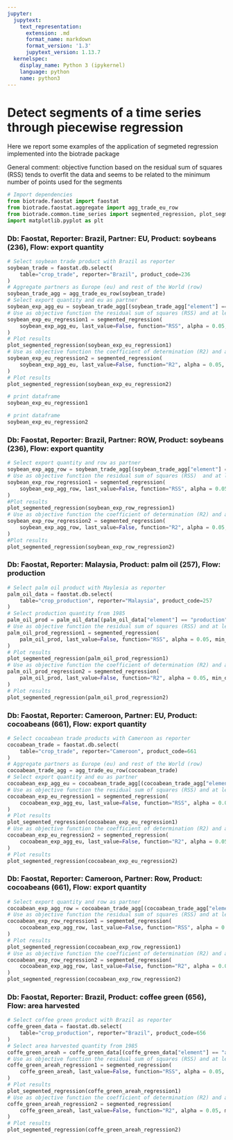 ```yaml
---
jupyter:
  jupytext:
    text_representation:
      extension: .md
      format_name: markdown
      format_version: '1.3'
      jupytext_version: 1.13.7
  kernelspec:
    display_name: Python 3 (ipykernel)
    language: python
    name: python3
---
```


# Detect segments of a time series through piecewise regression

Here we report some examples of the application of segmeted regression implemented into the biotrade package

General comment: objective function based on the residual sum of squares (RSS) tends to overfit the data and seems to be related
to the minimum number of points used for the segments

```python
# Import dependencies
from biotrade.faostat import faostat
from biotrade.faostat.aggregate import agg_trade_eu_row
from biotrade.common.time_series import segmented_regression, plot_segmented_regression
import matplotlib.pyplot as plt
```

### Db: Faostat, Reporter: Brazil, Partner: EU, Product: soybeans (236), Flow: export quantity

```python
# Select soybean trade product with Brazil as reporter
soybean_trade = faostat.db.select(
    table="crop_trade", reporter="Brazil", product_code=236
)
# Aggregate partners as Europe (eu) and rest of the World (row)
soybean_trade_agg = agg_trade_eu_row(soybean_trade)
# Select export quantity and eu as partner
soybean_exp_agg_eu = soybean_trade_agg[(soybean_trade_agg["element"] == "export_quantity") & (soybean_trade_agg["partner"] == "eu")]
# Use as objective function the residual sum of squares (RSS) and at least 10 points for the linear regression
soybean_exp_eu_regression1 = segmented_regression(
    soybean_exp_agg_eu, last_value=False, function="RSS", alpha = 0.05, min_data_points = 10,
)
# Plot results
plot_segmented_regression(soybean_exp_eu_regression1)
# Use as objective function the coefficient of determination (R2) and at least 7 points for the linear regression
soybean_exp_eu_regression2 = segmented_regression(
    soybean_exp_agg_eu, last_value=False, function="R2", alpha = 0.05, min_data_points = 7,
)
# Plot results
plot_segmented_regression(soybean_exp_eu_regression2)
```

```python
# print dataframe
soybean_exp_eu_regression1
```

```python
# print dataframe
soybean_exp_eu_regression2
```

<!-- #region tags=[] -->
### Db: Faostat, Reporter: Brazil, Partner: ROW, Product: soybeans (236), Flow: export quantity
<!-- #endregion -->

```python
# Select export quantity and row as partner
soybean_exp_agg_row = soybean_trade_agg[(soybean_trade_agg["element"] == "export_quantity") & (soybean_trade_agg["partner"] == "row")]
# Use as objective function the residual sum of squares (RSS)  and at least 10 points for the linear regression
soybean_exp_row_regression1 = segmented_regression(
    soybean_exp_agg_row, last_value=False, function="RSS", alpha = 0.05, min_data_points = 10,
)
#Plot results
plot_segmented_regression(soybean_exp_row_regression1)
# Use as objective function the coefficient of determination (R2) and at least 7 points for the linear regression
soybean_exp_row_regression2 = segmented_regression(
    soybean_exp_agg_row, last_value=False, function="R2", alpha = 0.05, min_data_points = 7,
)
#Plot results
plot_segmented_regression(soybean_exp_row_regression2)
```

### Db: Faostat, Reporter: Malaysia, Product: palm oil (257), Flow: production

```python
# Select palm oil product with Maylesia as reporter
palm_oil_data = faostat.db.select(
    table="crop_production", reporter="Malaysia", product_code=257
)
# Select production quantity from 1985
palm_oil_prod = palm_oil_data[(palm_oil_data["element"] == "production") & (palm_oil_data["year"] > 1985)]
# Use as objective function the residual sum of squares (RSS) and at least 10 points for the linear regression
palm_oil_prod_regression1 = segmented_regression(
    palm_oil_prod, last_value=False, function="RSS", alpha = 0.05, min_data_points = 10,
)
# Plot results
plot_segmented_regression(palm_oil_prod_regression1)
# Use as objective function the coefficient of determination (R2) and at least 7 points for the linear regression
palm_oil_prod_regression2 = segmented_regression(
    palm_oil_prod, last_value=False, function="R2", alpha = 0.05, min_data_points = 7,
)
# Plot results
plot_segmented_regression(palm_oil_prod_regression2)
```

### Db: Faostat, Reporter: Cameroon, Partner: EU, Product: cocoabeans (661), Flow: export quantity

```python
# Select cocoabean trade products with Cameroon as reporter
cocoabean_trade = faostat.db.select(
    table="crop_trade", reporter="Cameroon", product_code=661
)
# Aggregate partners as Europe (eu) and rest of the World (row)
cocoabean_trade_agg = agg_trade_eu_row(cocoabean_trade)
# Select export quantity and eu as partner
cocoabean_exp_agg_eu = cocoabean_trade_agg[(cocoabean_trade_agg["element"] == "export_quantity") & (cocoabean_trade_agg["partner"] == "eu")]
# Use as objective function the residual sum of squares (RSS) and at least 10 points for the linear regression
cocoabean_exp_eu_regression1 = segmented_regression(
    cocoabean_exp_agg_eu, last_value=False, function="RSS", alpha = 0.05, min_data_points = 10,
)
# Plot results
plot_segmented_regression(cocoabean_exp_eu_regression1)
# Use as objective function the coefficient of determination (R2) and at least 7 points for the linear regression
cocoabean_exp_eu_regression2 = segmented_regression(
    cocoabean_exp_agg_eu, last_value=False, function="R2", alpha = 0.05, min_data_points = 7,
)
# Plot results
plot_segmented_regression(cocoabean_exp_eu_regression2)
```

### Db: Faostat, Reporter: Cameroon, Partner: Row, Product: cocoabeans (661), Flow: export quantity

```python
# Select export quantity and row as partner
cocoabean_exp_agg_row = cocoabean_trade_agg[(cocoabean_trade_agg["element"] == "export_quantity") & (cocoabean_trade_agg["partner"] == "row")]
# Use as objective function the residual sum of squares (RSS) and at least 10 points for the linear regression
cocoabean_exp_row_regression1 = segmented_regression(
    cocoabean_exp_agg_row, last_value=False, function="RSS", alpha = 0.05, min_data_points = 10,
)
# Plot results
plot_segmented_regression(cocoabean_exp_row_regression1)
# Use as objective function the coefficient of determination (R2) and at least 7 points for the linear regression
cocoabean_exp_row_regression2 = segmented_regression(
    cocoabean_exp_agg_row, last_value=False, function="R2", alpha = 0.05, min_data_points = 7,
)
plot_segmented_regression(cocoabean_exp_row_regression2)
```

### Db: Faostat, Reporter: Brazil, Product: coffee green (656), Flow: area harvested

```python
# Select coffee green product with Brazil as reporter
coffe_green_data = faostat.db.select(
    table="crop_production", reporter="Brazil", product_code=656
)
# Select area harvested quantity from 1985
coffe_green_areah = coffe_green_data[(coffe_green_data["element"] == "area_harvested") & (coffe_green_data["year"] > 1985)]
# Use as objective function the residual sum of squares (RSS) and at least 10 points for the linear regression
coffe_green_areah_regression1 = segmented_regression(
    coffe_green_areah, last_value=False, function="RSS", alpha = 0.05, min_data_points = 10,
)
# Plot results
plot_segmented_regression(coffe_green_areah_regression1)
# Use as objective function the coefficient of determination (R2) and at least 7 points for the linear regression
coffe_green_areah_regression2 = segmented_regression(
    coffe_green_areah, last_value=False, function="R2", alpha = 0.05, min_data_points = 7,
)
# Plot results
plot_segmented_regression(coffe_green_areah_regression2)
```
